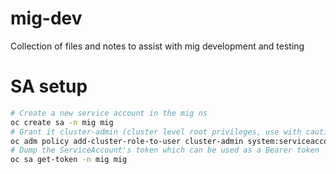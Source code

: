 # mig-dev
Collection of files and notes to assist with mig development and testing

# SA setup 

```bash
# Create a new service account in the mig ns
oc create sa -n mig mig
# Grant it cluster-admin (cluster level root privileges, use with caution!)
oc adm policy add-cluster-role-to-user cluster-admin system:serviceaccount:mig:mig
# Dump the ServiceAccount's token which can be used as a Bearer token
oc sa get-token -n mig mig
```

